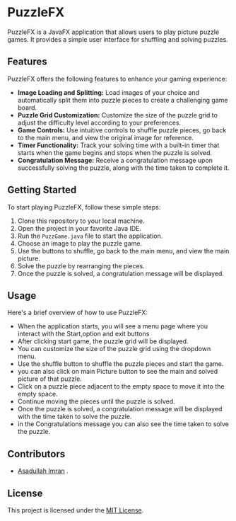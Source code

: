 # PuzzleFX

PuzzleFX is a JavaFX application that allows users to play picture puzzle games. It provides a simple user interface for shuffling and solving puzzles.

## Features
PuzzleFX offers the following features to enhance your gaming experience:

- **Image Loading and Splitting:** Load images of your choice and automatically split them into puzzle pieces to create a challenging game board.
- **Puzzle Grid Customization:** Customize the size of the puzzle grid to adjust the difficulty level according to your preferences.
- **Game Controls:** Use intuitive controls to shuffle puzzle pieces, go back to the main menu, and view the original image for reference.
- **Timer Functionality:** Track your solving time with a built-in timer that starts when the game begins and stops when the puzzle is solved.
- **Congratulation Message:** Receive a congratulation message upon successfully solving the puzzle, along with the time taken to complete it.

## Getting Started
To start playing PuzzleFX, follow these simple steps:

1. Clone this repository to your local machine.
2. Open the project in your favorite Java IDE.
3. Run the `PuzzGame.java` file to start the application.
4. Choose an image to play the puzzle game.
5. Use the buttons to shuffle, go back to the main menu, and view the main picture.
6. Solve the puzzle by rearranging the pieces.
7. Once the puzzle is solved, a congratulation message will be displayed.

## Usage
Here's a brief overview of how to use PuzzleFX:

- When the application starts, you will see a menu page where you interact with the Start,option and exit buttons
- After clicking start game, the puzzle grid will be displayed.
- You can customize the size of the puzzle grid using the dropdown menu.
- Use the shuffle button to shuffle the puzzle pieces and start the game.
- you can also click on main Picture button to see the main and solved picture of that puzzle.
- Click on a puzzle piece adjacent to the empty space to move it into the empty space.
- Continue moving the pieces until the puzzle is solved.
- Once the puzzle is solved, a congratulation message will be displayed with the time taken to solve the puzzle.
- in the Congratulations message you can also see the time taken to solve the puzzle.

## Contributors

- [Asadullah Imran](https://github.com/Asadullah-Imran) .

## License

This project is licensed under the [MIT License](LICENSE).
